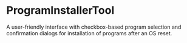 # ProgramInstallerTool
A user-friendly interface with checkbox-based program selection and confirmation dialogs for installation of programs after an OS reset.
